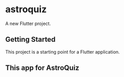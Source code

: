  # astroquiz

A new Flutter project.

## Getting Started

This project is a starting point for a Flutter application.

## This app for AstroQuiz 

